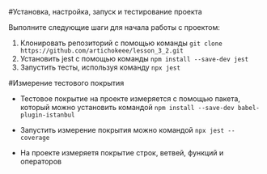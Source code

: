 #Установка, настройка, запуск и тестирование проекта

Выполните следующие шаги для начала работы с проектом:

1. Клонировать репозиторий с помощью команды `git clone https://github.com/artichokeee/lesson_3_2.git`
2. Установить jest с помощью команды ```npm install --save-dev jest```
3. Запустить тесты, используя команду `npx jest`

#Измерение тестового покрытия

- Тестовое покрытие на проекте измеряется c помощью пакета, который можно установить командой `npm install --save-dev babel-plugin-istanbul`

- Запустить измерение покрытия можно командой `npx jest --coverage`

- На проекте измеряетя покрытие строк, ветвей, функций и операторов
